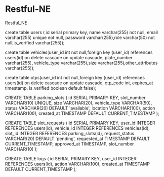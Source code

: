 # Restful-NE
Restful_NE

create table users ( id serial primary key, name varchar(255) not null, email varchar(255) unique not null, password varchar(255),role varchar(50) not null,is_verified varchar(255));

create table vehicles(user_id int not null,foreign key (user_id) references users(id) on delete cascade on update cascade, plate_number varchar(255), vehicle_type varchar(255),size varchar(255),other_attributes varchar(255));

create table otps(user_id int not null,foreign key (user_id) references users(id) on delete cascade on update cascade, otp_code int, expires_at timestamp, is_verified boolean default false);

  CREATE TABLE parking_slots (
       id SERIAL PRIMARY KEY,
       slot_number VARCHAR(10) UNIQUE,
       size VARCHAR(20),
       vehicle_type VARCHAR(50),
       status VARCHAR(20) DEFAULT 'available',
       location VARCHAR(100),
       action VARCHAR(100),
       created_at TIMESTAMP DEFAULT CURRENT_TIMESTAMP
     );

CREATE TABLE slot_requests (
       id SERIAL PRIMARY KEY,
       user_id INTEGER REFERENCES users(id),
       vehicle_id INTEGER REFERENCES vehicles(id),
       slot_id INTEGER REFERENCES parking_slots(id),
       request_status VARCHAR(20) DEFAULT 'pending',
       requested_at TIMESTAMP DEFAULT CURRENT_TIMESTAMP,
       approved_at TIMESTAMP,
       slot_number VARCHAR(10)
     );

CREATE TABLE logs (
       id SERIAL PRIMARY KEY,
       user_id INTEGER REFERENCES users(id),
       action VARCHAR(100),
       created_at TIMESTAMP DEFAULT CURRENT_TIMESTAMP
     );